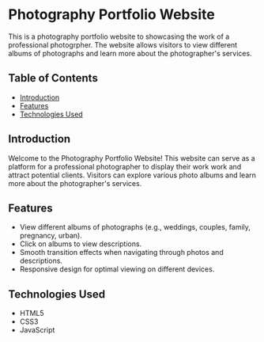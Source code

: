 # Photography Portfolio Website

This is a photography portfolio website to showcasing the work of a professional photogrpher. The website allows visitors to view different albums of photographs and learn more about the photographer's services.

## Table of Contents
- [Introduction](#introduction)
- [Features](#features)
- [Technologies Used](#technologies-used)

## Introduction

Welcome to the Photography Portfolio Website! This website can serve as a platform for a professional photographer to display their work work and attract potential clients. Visitors can explore various photo albums and learn more about the photographer's services.

## Features

- View different albums of photographs (e.g., weddings, couples, family, pregnancy, urban).
- Click on albums to view descriptions.
- Smooth transition effects when navigating through photos and descriptions.
- Responsive design for optimal viewing on different devices.

## Technologies Used

- HTML5
- CSS3
- JavaScript
